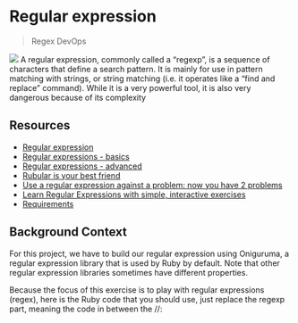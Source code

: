 # Regular expression
> Regex
> DevOps

![](https://intranet.alxswe.com/images/contents/sysadmin/concepts/29/regex_now_2_problems.jpg)
A regular expression, commonly called a “regexp”, is a sequence of characters that define a search pattern.  It is mainly for use in pattern matching with strings, or string matching (i.e. it operates like a “find and replace” command). While it is a very powerful tool, it is also very dangerous because of its complexity
## Resources
* [Regular expression](https://intranet.alxswe.com/concepts/29) 
* [Regular expressions - basics](https://intranet.alxswe.com/rltoken/6VeaVMaugIxcFAwA27TBdQ)
* [Regular expressions - advanced](https://intranet.alxswe.com/rltoken/rntjh3-3S86zt0Qy28L10w)
* [Rubular is your best friend](https://intranet.alxswe.com/rltoken/RGkVuw1lZ_hoCCbLsiOAhg)
* [Use a regular expression against a problem: now you have 2 problems](https://intranet.alxswe.com/rltoken/Vwm8lpMUGa4x_FBtlyUQ8g)
* [Learn Regular Expressions with simple, interactive exercises]()
* [Requirements](https://intranet.alxswe.com/rltoken/XsQ6rzS1uy-E6bnswUqIKg)

## Background Context
For this project, we have to build our regular expression using Oniguruma, a regular expression library that is used by Ruby by default. Note that other regular expression libraries sometimes have different properties.

Because the focus of this exercise is to play with regular expressions (regex), here is the Ruby code that you should use, just replace the regexp part, meaning the code in between the //:
